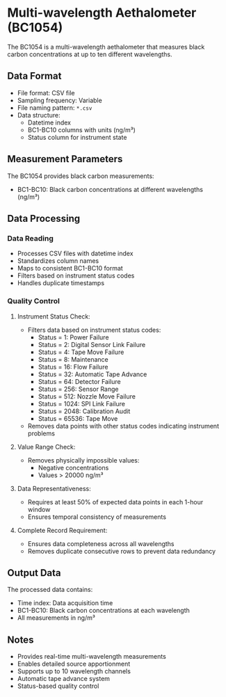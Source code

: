# Multi-wavelength Aethalometer (BC1054)

The BC1054 is a multi-wavelength aethalometer that measures black carbon concentrations at up to ten different
wavelengths.

## Data Format

- File format: CSV file
- Sampling frequency: Variable
- File naming pattern: `*.csv`
- Data structure:
    - Datetime index
    - BC1-BC10 columns with units (ng/m³)
    - Status column for instrument state

## Measurement Parameters

The BC1054 provides black carbon measurements:

- BC1-BC10: Black carbon concentrations at different wavelengths (ng/m³)

## Data Processing

### Data Reading

- Processes CSV files with datetime index
- Standardizes column names
- Maps to consistent BC1-BC10 format
- Filters based on instrument status codes
- Handles duplicate timestamps

### Quality Control

1. Instrument Status Check:
    - Filters data based on instrument status codes:
        - Status = 1: Power Failure
        - Status = 2: Digital Sensor Link Failure
        - Status = 4: Tape Move Failure
        - Status = 8: Maintenance
        - Status = 16: Flow Failure
        - Status = 32: Automatic Tape Advance
        - Status = 64: Detector Failure
        - Status = 256: Sensor Range
        - Status = 512: Nozzle Move Failure
        - Status = 1024: SPI Link Failure
        - Status = 2048: Calibration Audit
        - Status = 65536: Tape Move
    - Removes data points with other status codes indicating instrument problems

2. Value Range Check:
    - Removes physically impossible values:
        - Negative concentrations
        - Values > 20000 ng/m³

3. Data Representativeness:
    - Requires at least 50% of expected data points in each 1-hour window
    - Ensures temporal consistency of measurements

4. Complete Record Requirement:
    - Ensures data completeness across all wavelengths
    - Removes duplicate consecutive rows to prevent data redundancy

## Output Data

The processed data contains:

- Time index: Data acquisition time
- BC1-BC10: Black carbon concentrations at each wavelength
- All measurements in ng/m³

## Notes

- Provides real-time multi-wavelength measurements
- Enables detailed source apportionment
- Supports up to 10 wavelength channels
- Automatic tape advance system
- Status-based quality control 